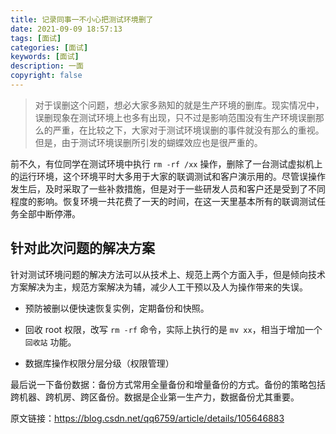 ```yaml
---
title: 记录同事一不小心把测试环境删了
date: 2021-09-09 18:57:13
tags: [面试]
categories: [面试]
keywords: [面试]
description: 一面
copyright: false
---
```


>对于误删这个问题，想必大家多熟知的就是生产环境的删库。现实情况中，误删现象在测试环境上也多有出现，只不过是影响范围没有生产环境误删那么的严重，在比较之下，大家对于测试环境误删的事件就没有那么的重视。但是，由于测试环境误删所引发的蝴蝶效应也是很严重的。

前不久，有位同学在测试环境中执行 `rm -rf /xx` 操作，删除了一台测试虚拟机上的运行环境，这个环境平时大多用于大家的联调测试和客户演示用的。尽管误操作发生后，及时采取了一些补救措施，但是对于一些研发人员和客户还是受到了不同程度的影响。恢复环境一共花费了一天的时间，在这一天里基本所有的联调测试任务全部中断停滞。



## 针对此次问题的解决方案
针对测试环境问题的解决方法可以从技术上、规范上两个方面入手，但是倾向技术方案解决为主，规范方案解决为辅，减少人工干预以及人为操作带来的失误。

- 预防被删以便快速恢复实例，定期备份和快照。

- 回收 root 权限，改写 `rm -rf` 命令，实际上执行的是 `mv xx`，相当于增加一个 `回收站` 功能。

- 数据库操作权限分层分级（权限管理）


最后说一下备份数据：备份方式常用全量备份和增量备份的方式。备份的策略包括跨机器、跨机房、跨区备份。数据是企业第一生产力，数据备份尤其重要。














原文链接：https://blog.csdn.net/qq6759/article/details/105646883







